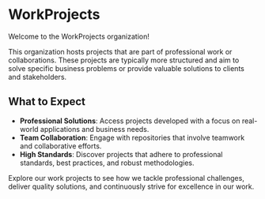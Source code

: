 # WorkProjects

Welcome to the WorkProjects organization!

This organization hosts projects that are part of professional work or collaborations. These projects are typically more structured and aim to solve specific business problems or provide valuable solutions to clients and stakeholders.

## What to Expect

- **Professional Solutions**: Access projects developed with a focus on real-world applications and business needs.
- **Team Collaboration**: Engage with repositories that involve teamwork and collaborative efforts.
- **High Standards**: Discover projects that adhere to professional standards, best practices, and robust methodologies.

Explore our work projects to see how we tackle professional challenges, deliver quality solutions, and continuously strive for excellence in our work.
